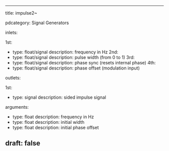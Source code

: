 --- 


title: impulse2~

pdcategory: Signal Generators

inlets:

  1st:
  - type: float/signal
    description: frequency in Hz
  2nd:
  - type: float/signal
    description: pulse width (from 0 to 1)
  3rd:
  - type: float/signal
    description: phase sync (resets internal phase)
  4th:
  - type: float/signal
    description: phase offset (modulation input)

outlets:

  1st:
  - type: signal
    description: sided impulse signal

arguments:
  - type: float
    description: frequency in Hz
  - type: float
    description: initial width
  - type: float
    description: initial phase offset





draft: false
---